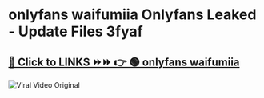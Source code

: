 
 # onlyfans waifumiia Onlyfans Leaked - Update Files 3fyaf

## <h2><a href="https://clipsfans.com/onlyfans_waifumiia&ref=git">🔗 Click to LINKS ⏩⏩ 👉 🟢 onlyfans waifumiia </a></h2>

<a href="https://clipsfans.com/onlyfans_waifumiia&ref=git" rel="nofollow" data-target="animated-image.originalLink"><img src="https://i.ibb.co.com/xMMVF88/686577567.gif" alt="Viral Video Original" style="max-width: 100%; display: inline-block;" data-target="animated-image.originalImage"></a>

